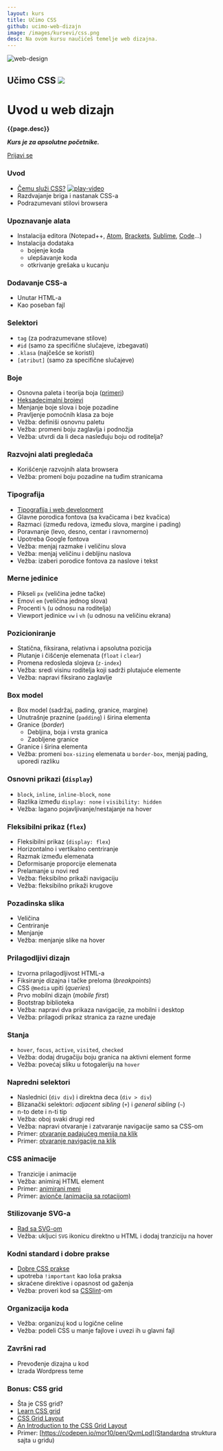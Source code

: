 ```yaml
---
layout: kurs
title: Učimo CSS
github: ucimo-web-dizajn
image: /images/kursevi/css.png
desc: Na ovom kursu naučićeš temelje web dizajna.
---
```


![web-design]({{page.image}})

## Učimo CSS [<img src="/images/ui/ikonice/github.svg" class="ikonica-veca">](https://github.com/skolakoda/ucimo-web-dizajn)

# Uvod u web dizajn

**{{page.desc}}**

***Kurs je za apsolutne početnike.***

<a href="/kursevi/prijava?kurs=1" class="btn float-right">Prijavi se</a>

### Uvod
- [Čemu služi CSS?](/ucimo-css/uvod) <a href="https://youtu.be/BFc_YPAxQcg"><img src="/images/ui/ikonice/youtube.svg" class="ikonica-manja" alt="play-video"></a>
- Razdvajanje briga i nastanak CSS-a
- Podrazumevani stilovi browsera

### Upoznavanje alata

- Instalacija editora (Notepad++, [Atom](https://atom.io/), [Brackets](//brackets.io/), [Sublime](https://www.sublimetext.com/), [Code](https://code.visualstudio.com/)...)
- Instalacija dodataka
  - bojenje koda
  - ulepšavanje koda
  - otkrivanje grešaka u kucanju

### Dodavanje CSS-a
- Unutar HTML-a
- Kao poseban fajl

### Selektori
- `tag` (za podrazumevane stilove)
- `#id` (samo za specifične slučajeve, izbegavati)
- `.klasa` (najčešće se koristi)
- `[atribut]` (samo za specifične slučajeve)

### Boje
- Osnovna paleta i teorija boja ([primeri](https://color.adobe.com/explore/))
- [Heksadecimalni brojevi](/heksadecimalni-brojevi)
- Menjanje boje slova i boje pozadine
- Pravljenje pomoćnih klasa za boje
- Vežba: definiši osnovnu paletu
- Vežba: promeni boju zaglavlja i podnožja
- Vežba: utvrdi da li deca nasleđuju boju od roditelja?

### Razvojni alati pregledača
- Korišćenje razvojnih alata browsera
- Vežba: promeni boju pozadine na tuđim stranicama

### Tipografija
- [Tipografija i web development](/tipografija-i-web-development)
- Glavne porodica fontova (sa kvačicama i bez kvačica)
- Razmaci (između redova, između slova, margine i pading)
- Poravnanje (levo, desno, centar i ravnomerno)
- Upotreba Google fontova
- Vežba: menjaj razmake i veličinu slova
- Vežba: menjaj veličinu i debljinu naslova
- Vežba: izaberi porodice fontova za naslove i tekst

### Merne jedinice

- Pikseli `px` (veličina jedne tačke)
- Emovi `em` (veličina jednog slova)
- Procenti `%` (u odnosu na roditelja)
- Viewport jedinice `vw` i `vh` (u odnosu na veličinu ekrana)

### Pozicioniranje
- Statična, fiksirana, relativna i apsolutna pozicija
- Plutanje i čišćenje elemenata (`float` i `clear`)
- Promena redosleda slojeva (`z-index`)
- Vežba: sredi visinu roditelja koji sadrži plutajuće elemente
- Vežba: napravi fiksirano zaglavlje

### Box model

- Box model (sadržaj, pading, granice, margine)
- Unutrašnje praznine (`padding`) i širina elementa
- Granice (*border*)
  - Debljina, boja i vrsta granica
  - Zaobljene granice
- Granice i širina elementa
- Vežba: promeni `box-sizing` elemenata u `border-box`, menjaj pading, uporedi razliku

### Osnovni prikazi (`display`)

- `block`, `inline`, `inline-block`, `none`
- Razlika između `display: none` i `visibility: hidden`
- Vežba: lagano pojavljivanje/nestajanje na hover

### Fleksibilni prikaz (`flex`)

- Fleksibilni prikaz (`display: flex`)
- Horizontalno i vertikalno centriranje
- Razmak između elemenata
- Deformisanje proporcije elemenata
- Prelamanje u novi red
- Vežba: fleksibilno prikaži navigaciju
- Vežba: fleksibilno prikaži krugove

### Pozadinska slika
- Veličina
- Centriranje
- Menjanje
- Vežba: menjanje slike na hover

### Prilagodljivi dizajn
- Izvorna prilagodljivost HTML-a
- Fiksiranje dizajna i tačke preloma (*breakpoints*)
- CSS `@media` upiti (*queries*)
- Prvo mobilni dizajn (*mobile first*)
- Bootstrap biblioteka
- Vežba: napravi dva prikaza navigacije, za mobilni i desktop
- Vežba: prilagodi prikaz stranica za razne uređaje

### Stanja
- `hover`, `focus`, `active`, `visited`, `checked`
- Vežba: dodaj drugačiju boju granica na aktivni element forme
- Vežba: povećaj sliku u fotogaleriju na `hover`

### Napredni selektori
- Naslednici (`div div`) i direktna deca (`div > div`)
- Blizanački selektori: *adjacent sibling* (`+`) i *general sibling* (`~`)
- n-to dete i n-ti tip
- Vežba: oboj svaki drugi red
- Vežba: napravi otvaranje i zatvaranje navigacije samo sa CSS-om
- Primer: [otvaranje padajućeg menija na klik](https://jsfiddle.net/mudroljub/turLhuy9/)
- Primer: [otvaranje navigacije na klik](https://codepen.io/mudroljub/pen/JrJqxp)

### CSS animacije
- Tranzicije i animacije
- Vežba: animiraj HTML element
- Primer: [animirani meni](https://github.com/mudroljub/animirani-meni)
- Primer: [avionče (animacija sa rotacijom)](https://jsfiddle.net/mudroljub/x5Ljzcky/)

### Stilizovanje SVG-a
- [Rad sa SVG-om](/svg-na-webu)
- Vežba: ukljuci `SVG` ikonicu direktno u HTML i dodaj tranziciju na hover

### Kodni standard i dobre prakse
- [Dobre CSS prakse](/css-saveti)
- upotreba `!important` kao loša praksa
- skraćene direktive i opasnost od gaženja
- Vežba: proveri kod sa [CSSlint](//csslint.net/)-om

### Organizacija koda
- Vežba: organizuj kod u logične celine
- Vežba: podeli CSS u manje fajlove i uvezi ih u glavni fajl

### Završni rad

- Prevođenje dizajna u kod
- Izrada Wordpress teme

### Bonus: CSS grid

- Šta je CSS grid?
- [Learn CSS grid](//learncssgrid.com/)
- [CSS Grid Layout](https://developer.mozilla.org/en-US/docs/Web/CSS/CSS_Grid_Layout)
- [An Introduction to the CSS Grid Layout](https://www.sitepoint.com/introduction-css-grid-layout-module/)
- Primer: [https://codepen.io/mor10/pen/QvmLpd](Standardna struktura sajta u gridu)
